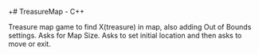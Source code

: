 +# TreasureMap - C++

Treasure map game to find X(treasure) in map, also adding Out of Bounds settings.
Asks for Map Size.
Asks to set initial location and then asks to move  or exit.
